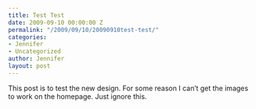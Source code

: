 ```yaml
---
title: Test Test
date: 2009-09-10 00:00:00 Z
permalink: "/2009/09/10/20090910test-test/"
categories:
- Jennifer
- Uncategorized
author: Jennifer
layout: post
---
```


This post is to test the new design. For some reason I can&#8217;t get the images to work on the homepage. Just ignore this.<a rel="attachment wp-att-403" href="/teamelam/assets/images/Test-Test/1252571967000-missing.jpg" /></a>

